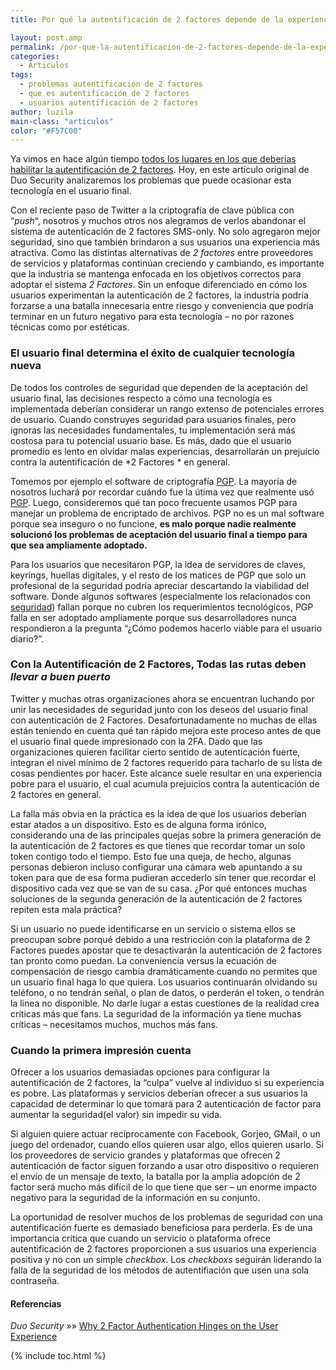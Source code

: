 ```yaml
---
title: Por qué la autentificación de 2 factores depende de la experiencia del usuario

layout: post.amp
permalink: /por-que-la-autentificacion-de-2-factores-depende-de-la-experiencia-del-usuario/
categories:
  - Articulos
tags:
  - problemas autentificación de 2 factores
  - que es autentificación de 2 factores
  - usuarios autentificación de 2 factores
author: luzila
main-class: "articulos"
color: "#F57C00"
---
```

<amp-img on="tap:lightbox1" role="button" tabindex="0" layout="responsive" src="/assets/img/2013/08/2-factor-authentication1.jpg" alt="Por qué la autentificación de 2 factores depende de la experiencia del usuario" width="700px" height="349px" />

Ya vimos en hace algún tiempo [todos los lugares en los que deberías habilitar la autentificación de 2 factores][1]. Hoy, en este artículo original de Duo Security analizaremos los problemas que puede ocasionar esta tecnología en el usuario final.

<!--ad-->

Con el reciente paso de Twitter a la criptografía de clave pública con &#8220;*push*&#8220;, nosotros y muchos otros nos alegramos de verlos abandonar el sistema de autenticación de 2 factores SMS-only. No solo agregaron mejor seguridad, sino que también brindaron a sus usuarios una experiencia más atractiva. Como las distintas alternativas de *2 factores* entre proveedores de servicios y plataformas continúan creciendo y cambiando, es importante que la industria se mantenga enfocada en los objetivos correctos para adoptar el sistema *2 Factores*. Sin un enfoque diferenciado en cómo los usuarios experimentan la autenticación de 2 factores, la industria podría forzarse a una batalla innecesaria entre riesgo y conveniencia que podría terminar en un futuro negativo para esta tecnología &#8211; no por razones técnicas como por estéticas.

### El usuario final determina el éxito de cualquier tecnología nueva

De todos los controles de seguridad que dependen de la aceptación del usuario final, las decisiones respecto a cómo una tecnología es implementada deberían considerar un rango extenso de potenciales errores de usuario. Cuando construyes seguridad para usuarios finales, pero ignoras las necesidades fundamentales, tu implementación será más costosa para tu potencial usuario base. Es más, dado que el usuario promedio es lento en olvidar malas experiencias, desarrollarán un prejuicio contra la autentificación de *2 Factores * en general.

Tomemos por ejemplo el software de criptografía [PGP][2]. La mayoría de nosotros luchará por recordar cuándo fue la útima vez que realmente usó <a href="https://es.wikipedia.org/wiki/PGP" title="Definición de PGP en Wikipedia" target="_blank">PGP</a>. Luego, consideremos qué tan poco frecuente usamos PGP para manejar un problema de encriptado de archivos. PGP no es un mal software porque sea inseguro o no funcione, **es malo porque nadie realmente solucionó los problemas de aceptación del usuario final a tiempo para que sea ampliamente adoptado.**

Para los usuarios que necesitaron PGP, la idea de servidores de claves, keyrings, huellas digitales, y el resto de los matices de PGP que solo un profesional de la seguridad podría apreciar descartando la viabilidad del software. Donde algunos softwares (especialmente los relacionados con [seguridad][3]) fallan porque no cubren los requerimientos tecnológicos, PGP falla en ser adoptado ampliamente porque sus desarrolladores nunca respondieron a la pregunta &#8220;¿Cómo podemos hacerlo viable para el usuario diario?&#8221;.

### Con la Autentificación de 2 Factores, Todas las rutas deben *llevar a buen puerto*

Twitter y muchas otras organizaciones ahora se encuentran luchando por unir las necesidades de seguridad junto con los deseos del usuario final con autenticación de 2 Factores. Desafortunadamente no muchas de ellas están teniendo en cuenta qué tan rápido mejora este proceso antes de que el usuario final quede impresionado con la 2FA. Dado que las organizaciones quieren facilitar cierto sentido de autenticación fuerte, integran el nivel mínimo de 2 factores requerido para tacharlo de su lista de cosas pendientes por hacer. Este alcance suele resultar en una experiencia pobre para el usuario, el cual acumula prejuicios contra la autenticación de 2 factores en general.

La falla más obvia en la práctica es la idea de que los usuarios deberían estar atados a un dispositivo. Esto es de alguna forma irónico, considerando una de las principales quejas sobre la primera generación de la autenticación de 2 factores es que tienes que recordar tomar un solo token contigo todo el tiempo. Esto fue una queja, de hecho, algunas personas debieron incluso configurar una cámara web apuntando a su token para que de esa forma pudieran accederlo sin tener que recordar el dispositivo cada vez que se van de su casa. ¿Por qué entonces muchas soluciones de la segunda generación de la autenticación de 2 factores repiten esta mala práctica?

Si un usuario no puede identificarse en un servicio o sistema ellos se preocupan sobre porqué debido a una restricción con la plataforma de 2 Factores puedes apostar que te desactivarán la autenticación de 2 factores tan pronto como puedan. La conveniencia versus la ecuación de compensación de riesgo cambia dramáticamente cuando no permites que un usuario final haga lo que quiera. Los usuarios continuarán olvidando su teléfono, o no tendrán señal, o plan de datos, o perderán el token, o tendrán la linea no disponible. No darle lugar a estas cuestiones de la realidad crea críticas más que fans. La seguridad de la información ya tiene muchas críticas &#8211; necesitamos muchos, muchos más fans.

### Cuando la primera impresión cuenta

Ofrecer a los usuarios demasiadas opciones para configurar la autentificación de 2 factores, la &#8220;culpa&#8221; vuelve al individuo si su experiencia es pobre. Las plataformas y servicios deberían ofrecer a sus usuarios la capacidad de determinar lo que tomará para 2 autenticación de factor para aumentar la seguridad(el valor) sin impedir su vida.

Si alguien quiere actuar recíprocamente con Facebook, Gorjeo, GMail, o un juego del ordenador, cuando ellos quieren usar algo, ellos quieren usarlo. Si los proveedores de servicio grandes y plataformas que ofrecen 2 autenticación de factor siguen forzando a usar otro dispositivo o requieren el envío de un mensaje de texto, la batalla por la amplia adopción de 2 factor será mucho más difícil de lo que tiene que ser &#8211; un enorme impacto negativo para la seguridad de la información en su conjunto.

La oportunidad de resolver muchos de los problemas de seguridad con una autentificación fuerte es demasiado beneficiosa para perderla. Es de una importancia crítica que cuando un servicio o plataforma ofrece autentificación de 2 factores proporcionen a sus usuarios una experiencia positiva y no con un simple *checkbox*. Los *checkboxs* seguirán liderando la falla de la seguridad de los métodos de autentifiación que usen una sola contraseña.

#### Referencias

*Duo Security* »» <a href="https://blog.duosecurity.com/2013/08/why-2-factor-authentication-hinges-on-the-user-experience/" target="_blank">Why 2 Factor Authentication Hinges on the User Experience</a>



 [1]: https://elbauldelprogramador.com/todos-los-lugares-donde-deberias-habilitar-autenticacion-de-dos-factores-ahora-mismo/ "Todos los lugares donde deberías habilitar la Autentificación de Dos Factores ahora mismo"
 [2]: https://elbauldelprogramador.com/editar-y-crear-archivos-cifrados-con-gpg-en-vim/ "Editar y crear archivos cifrados con GPG en Vim"
 [3]: /security-now/ "Categoría Seguridad"

{% include toc.html %}

